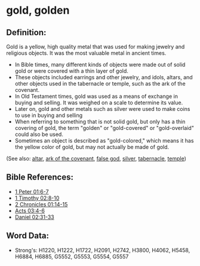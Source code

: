 # gold, golden #

## Definition: ##

Gold is a yellow, high quality metal that was used for making jewelry and religious objects. It was the most valuable metal in ancient times.

* In Bible times, many different kinds of objects were made out of solid gold or were covered with a thin layer of gold.
* These objects included earrings and other jewelry, and idols, altars, and other objects used in the tabernacle or temple, such as the ark of the covenant.
* In Old Testament times, gold was used as a means of exchange in buying and selling. It was weighed on a scale to determine its value.
* Later on, gold and other metals such as silver were used to make coins to use in buying and selling
* When referring to something that is not solid gold, but only has a thin covering of gold, the term "golden" or "gold-covered" or "gold-overlaid" could also be used.
* Sometimes an object is described as "gold-colored," which means it has the yellow color of gold, but may not actually be made of gold.

(See also: [altar](../kt/altar.md), [ark of the covenant](../kt/arkofthecovenant.md), [false god](../kt/falsegod.md), [silver](../other/silver.md), [tabernacle](../kt/tabernacle.md), [temple](../kt/temple.md))

## Bible References: ##

* [1 Peter 01:6-7](rc://en/tn/help/1pe/01/06)
* [1 Timothy 02:8-10](rc://en/tn/help/1ti/02/08)
* [2 Chronicles 01:14-15](rc://en/tn/help/2ch/01/14)
* [Acts 03:4-6](rc://en/tn/help/act/03/04)
* [Daniel 02:31-33](rc://en/tn/help/dan/02/31)

## Word Data: ##

* Strong's: H1220, H1222, H1722, H2091, H2742, H3800, H4062, H5458, H6884, H6885, G5552, G5553, G5554, G5557
